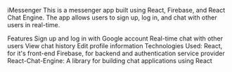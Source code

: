 iMessenger
This is a messenger app built using React, Firebase, and React Chat Engine. The app allows users to sign up, log in, and chat with other users in real-time.

Features
Sign up and log in with Google account
Real-time chat with other users
View chat history
Edit profile information
Technologies Used:
React, for it's front-end
Firebase, for backend and authentication service provider
React-Chat-Engine: A library for building chat applications using React
